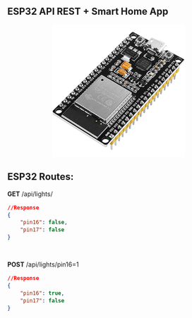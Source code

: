 ## ESP32 API REST + Smart Home App

<p align="center">
  <img width="300" src=".github/images/ESP32.png">
</p>

## ESP32 Routes:
**GET**
/api/lights/
```json
//Response
{
    "pin16": false,
    "pin17": false
}
```
<br/>

**POST** /api/lights/pin16=1
```json
//Response
{
    "pin16": true,
    "pin17": false
}
```